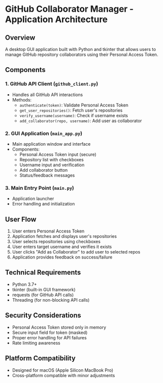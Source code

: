 # GitHub Collaborator Manager - Application Architecture

## Overview
A desktop GUI application built with Python and tkinter that allows users to manage GitHub repository collaborators using their Personal Access Token.

## Components

### 1. GitHub API Client (`github_client.py`)
- Handles all GitHub API interactions
- Methods:
  - `authenticate(token)`: Validate Personal Access Token
  - `get_user_repositories()`: Fetch user's repositories
  - `verify_username(username)`: Check if username exists
  - `add_collaborator(repo, username)`: Add user as collaborator

### 2. GUI Application (`main_app.py`)
- Main application window and interface
- Components:
  - Personal Access Token input (secure)
  - Repository list with checkboxes
  - Username input and verification
  - Add collaborator button
  - Status/feedback messages

### 3. Main Entry Point (`main.py`)
- Application launcher
- Error handling and initialization

## User Flow
1. User enters Personal Access Token
2. Application fetches and displays user's repositories
3. User selects repositories using checkboxes
4. User enters target username and verifies it exists
5. User clicks "Add as Collaborator" to add user to selected repos
6. Application provides feedback on success/failure

## Technical Requirements
- Python 3.7+
- tkinter (built-in GUI framework)
- requests (for GitHub API calls)
- Threading (for non-blocking API calls)

## Security Considerations
- Personal Access Token stored only in memory
- Secure input field for token (masked)
- Proper error handling for API failures
- Rate limiting awareness

## Platform Compatibility
- Designed for macOS (Apple Silicon MacBook Pro)
- Cross-platform compatible with minor adjustments

